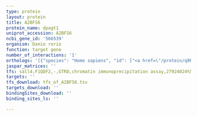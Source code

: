 ```yaml
---
type: protein
layout: protein
title: A2BFS6
protein_name: dpagt1
uniprot_accession: A2BFS6
ncbi_gene_id: '566539'
organism: Danio rerio
function: target gene
number_of_interactions: '1'
orthologs: '[{"species": "Homo sapiens", "id": ["<a href=\"/protein/q9h3h5\">Q9H3H5</a>"]}, {"species": "Mus musculus", "id": ["<a href=\"/protein/p42867\">P42867</a>"]}, {"species": "Rattus norvegicus", "id": ["<a href=\"/protein/q6p4z8\">Q6P4Z8</a>"]}, {"species": "Drosophila melanogaster", "id": ["<a href=\"/protein/q9vk30\">Q9VK30</a>"]}, {"species": "Caenorhabditis elegans", "id": ["<a href=\"/protein/q9u1z2\">Q9U1Z2</a>"]}, {"species": "Saccharomyces cerevisiae", "id": ["<a href=\"/protein/p07286\">P07286</a>"]}]'
jaspar_matrices: ''
tfs: sall4,F1QDF2,-,GTRD,chromatin immunoprecipitation assay,27924024%5Buid%5D,No
targets: ''
tfs_download: tfs_of_A2BFS6.tsv
targets_download: ''
bindingSites_download: ''
binding_sites_ls: ''

---
```

